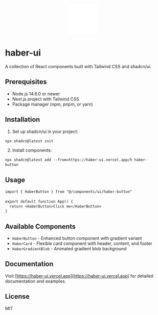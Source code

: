 <div align="center">
  <img src="public/logo.svg" alt="haber-ui logo" width="100" height="100" />
</div>

# haber-ui

A collection of React components built with Tailwind CSS and shadcn/ui.

## Prerequisites

- Node.js 14.6.0 or newer
- Next.js project with Tailwind CSS
- Package manager (npm, pnpm, or yarn)

## Installation

1. Set up shadcn/ui in your project:

```bash
npx shadcn@latest init
```

2. Install components:

```shellscript
npx shadcn@latest add --from=https://haber-ui.vercel.app/h haber-button
```

## Usage

```typescriptreact
import { HaberButton } from "@/components/ui/haber-button"

export default function App() {
  return <HaberButton>Click me</HaberButton>
}
```

## Available Components

- `HaberButton` - Enhanced button component with gradient variant
- `HaberCard` - Flexible card component with header, content, and footer
- `HaberGradientBlob` - Animated gradient blob background

## Documentation

Visit [https://haber-ui.vercel.app](https://haber-ui.vercel.app) for detailed documentation and examples.

## License

MIT
